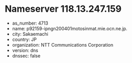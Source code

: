 # Nameserver 118.13.247.159

* as_number: 4713
* name: p92159-ipngn200401motosinmat.mie.ocn.ne.jp.
* city: Sakaemachi
* country: JP
* organization: NTT Communications Corporation
* version: dns
* dnssec: false
